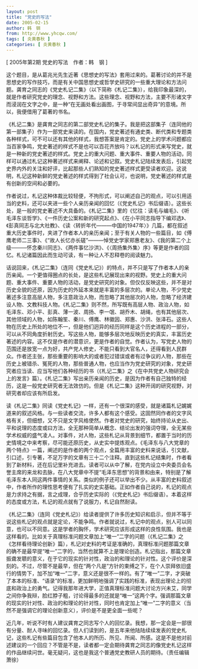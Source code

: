 ```yaml
---
layout: post
title: "党史的写法"
date: 2005-02-15
author: 韩　钢
from: http://www.yhcqw.com/
tags: [ 炎黄春秋 ]
categories: [ 炎黄春秋 ]
---
```



[ 2005年第2期 党史的写法　作者：韩　钢 ]


这个题目，是从葛兆光先生近著《思想史的写法》套用过来的。葛著讨论的并不是思想史的写作技巧，而是有关中国思想史或哲学史研究的一些重大理论和方法问题。龚育之同志的《党史札记二集》（以下简称《札记二集》），给我印象最深的，就是作者研究党史的理念、视野和方法。这些理念、视野和方法，主要不形诸文字而浸润在文字之中，是一种“在无画处看出画图，于寻常间显出奇异”的意境。所以，我便借用了葛著的书名。


《札记二集》是龚育之同志的第二部党史札记的集子。我是把这部集子（连同他的第一部集子）作为一部党史来读的。在国内，党史著述有通史类、断代类和专题类各种样式，可不可以还有其他的样式，我想答案是肯定的。党史上的学术问题都应当百家争鸣，党史著述的样式不是也可以百花齐放吗？以札记的形式来写党史，就是一种新的党史著述的样式。党史上的重大问题、重大事件、重要人物的活动，同样可以通过札记这种著述样式来阐释、论述和记叙。党史札记陆续发表后，引起党史界内外的关注和好评，比起那些人们熟知的党史著述样式更受读者欢迎。这说明，札记这种新鲜的党史著述的样式得到了社会认可，也说明，党史著述的样式是有创新的空间和必要的。


作者说过，札记这种体裁比较轻便，不拘形式，可以阐述自己的观点，可以引用适当的史料，还可以夹进一些个人亲历亲闻的回忆（《党史札记》书后缀语）。这些长处，是一般的党史著述不大具备的。《札记二集》里的《忆往：读毛与编毛》、《听毛泽东谈哲学》、《一件历史公案和新的研究起点》、《在小平同志指导下编邓选》、《彭真同志与北大社教》、《读〈转折年代———中国的1947年〉》几篇，都在叙述重大历史事件时，夹进了作者本人的亲历亲闻；至于有关人物的一些篇目，如《傅鹰老师二三事》、《“故人长忆亦长磋”———悼党史学家郑惠老友》、《我的第二个上级———怀念秦川同志》、《两件事忆沙洪》、《〈周扬集外集〉序》等更是作者的回忆。札记诸篇因此而生动可读，有一种让人不忍释卷的阅读魅力。


话说回来，《札记二集》（连同《党史札记》）的特点，并不只是写了作者本人的亲历亲闻。一个更值得圈点的长处，是这些札记展现出来的视野。党史上的重大问题、重大事件、重要人物的活动，是党史研究的对象。但仅仅反映这些，并不是对历史全貌的还原，因为历史的外延本来就是丰富的多层次的。单论人物，不少党史著述多注意高层人物，多注意政治人物，而忽略了其他层次的人物，忽略了经济建设人物、文教科技人物。《札记二集》则不然，所写既有高层人物、政治人物，如毛泽东、邓小平、彭真、薄一波、周扬、李一氓、胡乔木、胡绳，也有其他层次、其他领域的人物，如陈翰笙、秦川、傅鹰、林徽因、郑惠、沙洪、张泽石。这些人物在历史上所处的地位不一，但是他们迥异的经历同样是这个历史进程的一部分，可以从不同角度折射历史。写这些人物，能够多层次地反映历史的真实，丰富历史著述的内容。这不仅是作者的潜意识，更是作者的自觉。作者认为，写党史人物的范围还是放宽一点为好，共产党人修史，不能只看到大官名人，还得看到人民群众。作者还主张，那些重要的影响大的或者犯过错误或者有过争议的人物，那些在历史上被错杀、冤死的人物，那些普通人物，也应当作为党史研究的对象，党史研究者应当读、应当写他们各种经历的书（《札记二集》之《在中共党史人物研究会上的发言》篇）。《札记二集》写出亲历亲闻的历史，是因为作者有自己独特的经历，这是一般党史研究者无法效仿的。但是《札记二集》这种开阔的研究视野，对研究者却应该有所启发。


读《札记二集》同读《党史札记》一样，还有一个很深的感受，就是诸篇札记娓娓道来的叙述风格。与一些读者交流，许多人都有这个感受。这固然同作者的文字风格有关，但细想，又不只是文字风格使然。作者对党史的研究，始终持论从史出、平和说理的态度或曰方法，全无那种简单从概念、结论出发的强词夺理，全无某些学术权威的盛气凌人。对事件，对人物，这些札记从背景到细节，都置于当时的历史情境之中来考察，尽可能还原历史，从史实中提炼观点。《毛泽东与八大党章的两个特点》一篇，阐述的是作者的两个观点，全篇用丰富的史料来说话，引文献，引口述，引专著，不足万字的文章有三十二个注释。直到这些札记结集时，作者看到了新材料，还在后记里补充进去。读者可以从中了解，在党内设立中央委员会名誉主席的来龙和去脉，在八大党章中不提“毛泽东思想”的背景和由来，特别是了解毛泽东本人同这两件事情的关系。类似的例子还可以举出不少。从丰富的史料叙述中，作者所作的理性思考便有了扎实的史实基础。正如作者自己说的，札记的观点是力求持之有据，言之成理，合乎历史实际的（《党史札记》书后缀语）。本着这样的态度或方法，札记的观点就有了说服力，札记自然耐读。


《札记二集》（连同《党史札记》）给读者提供了许多历史知识和启示，但并不等于说这些札记的观点就是定论，不能争鸣。作者就说过，札记中的观点，别人可以同意，也可以不同意。这是学者的胸怀，学术研究应该形成这样的良性氛围。我也是这样看的。比如关于真理标准问题文章加上“唯一”二字的问题（《札记二集》之《怎样看待理论创新》篇），札记对史料的考证是准确的，真理标准问题那篇文章的确不是最早提“唯一”二字的，当然也就算不上是理论创造。札记指出，那篇文章振聋发聩的意义，在于它的现实的针对性，政治的和理论的针对性。这个评价是深刻的。不过，尽管不是最早，但在“两个凡是”方针的束缚之下，在个人崇拜依旧盛行的情势下，加不加“唯一”二字，意义还是很不一样的。有了“唯一”二字，才突破了本本的标准、“语录”的标准，更加鲜明地强调了实践的标准，表现出理论上的彻底和政治上的勇气。记得我那年进大学，正值真理标准问题大讨论方兴未艾，同学之间你争我辩，脸红脖子粗，讨论得最多的还就是“唯一”这两个字。强调那篇文章的现实的针对性、政治的和理论的针对性，同时也肯定加上“唯一”二字的意义（当然不是强调它的理论创新意义），评价是不是更全面一些呢？


近几年，听说不时有人建议龚育之同志写个人的回忆录。我想，那一定会是一部很有分量、耐人寻味的回忆录。但人们读到的，是五年来他陆陆续续发表的党史札记，这些札记有些篇目包含了他本人的所历、所见、所闻、所感。这是不是他对前述建议的一个回应？不管是不是，读者都一定会期待龚育之同志的像党史札记这样的作品继续问世。毫无疑问，这也是我这个普通党史教研人员的期待。（责任编辑萧徐）


